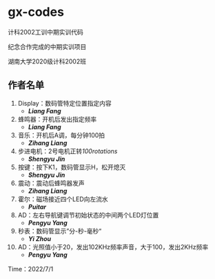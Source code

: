 # gx-codes

计科2002工训中期实训代码

纪念合作完成的中期实训项目

湖南大学2020级计科2002班



## 作者名单

1. Display：数码管特定位置指定内容
   - ***Liang Fang***
2. 蜂鸣器：开机后发出指定频率
   - ***Liang Fang***
3. 音乐：开机后A调，每分钟100拍
   - ***Zihang Liang***
4. 步进电机：2号电机正转*100rotations*
   - ***Shengyu Jin***
5. 按键：按下K1，数码管显示H，松开熄灭
   - ***Shengyu Jin***
6. 震动：震动后蜂鸣器发声
   - ***Zihang Liang***
7. 霍尔：磁场接近四个LED向左流水
   - ***Puitar***
8. AD：左右导航键调节初始状态的中间两个LED灯位置
   - ***Pengyu Yang***
9. 秒表：数码管显示”分-秒-毫秒“
   - ***Yi Zhou***
10. AD：光照值小于20，发出102KHz频率声音，大于100，发出2KHz频率
    - ***Pengyu Yang***



Time：2022/7/1
